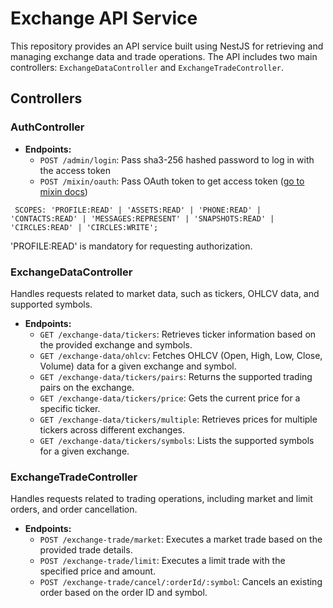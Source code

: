 # Exchange API Service

This repository provides an API service built using NestJS for retrieving and managing exchange data and trade operations. The API includes two main controllers: `ExchangeDataController` and `ExchangeTradeController`.

## Controllers

### AuthController

- **Endpoints:**
  - `POST /admin/login`: Pass sha3-256 hashed password to log in with the access token
  - `POST /mixin/oauth`: Pass OAuth token to get access token ([go to mixin docs](https://developers.mixin.one/docs/api/oauth#post-oauthtoken))
```
 SCOPES: 'PROFILE:READ' | 'ASSETS:READ' | 'PHONE:READ' | 'CONTACTS:READ' | 'MESSAGES:REPRESENT' | 'SNAPSHOTS:READ' | 'CIRCLES:READ' | 'CIRCLES:WRITE';
```
'PROFILE:READ' is mandatory for requesting authorization.
### ExchangeDataController

Handles requests related to market data, such as tickers, OHLCV data, and supported symbols.

- **Endpoints:**
    - `GET /exchange-data/tickers`: Retrieves ticker information based on the provided exchange and symbols.
    - `GET /exchange-data/ohlcv`: Fetches OHLCV (Open, High, Low, Close, Volume) data for a given exchange and symbol.
    - `GET /exchange-data/tickers/pairs`: Returns the supported trading pairs on the exchange.
    - `GET /exchange-data/tickers/price`: Gets the current price for a specific ticker.
    - `GET /exchange-data/tickers/multiple`: Retrieves prices for multiple tickers across different exchanges.
    - `GET /exchange-data/tickers/symbols`: Lists the supported symbols for a given exchange.

### ExchangeTradeController

Handles requests related to trading operations, including market and limit orders, and order cancellation.

- **Endpoints:**
    - `POST /exchange-trade/market`: Executes a market trade based on the provided trade details.
    - `POST /exchange-trade/limit`: Executes a limit trade with the specified price and amount.
    - `POST /exchange-trade/cancel/:orderId/:symbol`: Cancels an existing order based on the order ID and symbol.
